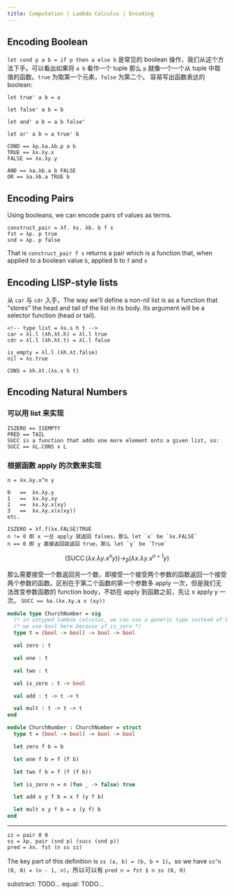 ```yaml
---
title: Computation | Lambda Calculus | Encoding 
---
```


## Encoding Boolean

`let cond p a b = if p then a else b` 是常见的 boolean 操作，我们从这个方法下手。可以看出如果将 `a b` 看作一个 tuple 那么 `p` 就像一个一个从 tuple 中取值的函数。`true` 为取第一个元素，`false` 为第二个。
容易写出函数表达的 boolean:

```
let true' a b = a

let false' a b = b

let and' a b = a b false'

let or' a b = a true' b
```

```
COND == λp.λa.λb.p a b
TRUE == λx.λy.x
FALSE == λx.λy.y

AND == λa.λb.a b FALSE
OR == λa.λb.a TRUE b
```

## Encoding Pairs 

Using booleans, we can encode pairs of values as terms. 
```
construct_pair = λf. λs. λb. b f s 
fst = λp. p true
snd = λp. p false
```
That is `construct_pair f s` returns a pair which is a function that, when applied to a boolean value `b`, applied b to `f` and `s`

## Encoding LISP-style lists

从 `car` 与 `cdr` 入手，The way we'll define a non-nil list is as a function that "stores" the head and tail of the list in its body. Its argument will be a selector function (head or tail). 
```
<!-- type list = λs.s h t -->
car = λl.l (λh.λt.h) = λl.l true
cdr = λl.l (λh.λt.t) = λl.l false

is_empty = λl.l (λh.λt.false)
nil = λs.true

CONS = λh.λt.(λs.s h t)
```

## Encoding Natural Numbers

### 可以用 list 来实现

```
ISZERO == ISEMPTY
PRED == TAIL
SUCC is a function that adds one more element onto a given list, so: SUCC == λL.CONS x L
```

### 根据函数 apply 的次数来实现 

```
n = λx.λy.x^n y

0	==	λx.λy.y
1	==	λx.λy.xy
2	==	λx.λy.x(xy)
3	==	λx.λy.x(x(xy))
etc.
```

```
ISZERO = λf.f(λx.FALSE)TRUE
n != 0 即 x 一旦 apply 就返回 falses，那么 let `x` be `λx.FALSE`
n == 0 即 y 直接返回就返回 true，那么 let `y` be `True`
```

$$\left(\operatorname{SUCC}\left(\lambda x . \lambda y . x^{n} y\right)\right) \rightarrow_\beta \left(\lambda x . \lambda y . x^{n+1} y\right)$$

那么需要接受一个数返回另一个数，即接受一个接受两个参数的函数返回一个接受两个参数的函数。区别在于第二个函数的第一个参数多 apply 一次，但是我们无法改变参数函数的 function body，不妨在 apply 到函数之前，先让 x apply y 一次。
`SUCC == λa.(λx.λy.a x (xy))`


```ocaml
module type ChurchNumber = sig
  (* in untyped lambda calculus, we can use a generic type instead of bool *)
  (* we use bool here because of is_zero *)
  type t = (bool -> bool) -> bool -> bool

  val zero : t

  val one : t

  val two : t

  val is_zero : t -> bool

  val add : t -> t -> t

  val mult : t -> t -> t
end

module ChurchNumber : ChurchNumber = struct
  type t = (bool -> bool) -> bool -> bool

  let zero f b = b

  let one f b = f (f b)

  let two f b = f (f (f b))

  let is_zero n = n (fun _ -> false) true

  let add x y f b = x f (y f b)

  let mult x y f b = x (y f) b
end
```


---

```
zz = pair 0 0
ss = λp. pair (snd p) (succ (snd p))
pred = λn. fst (n ss zz)
```

The key part of this definition is `ss (a, b) = (b, b + 1)`。so we have `ss^n (0, 0) = (n - 1, n)`，所以可以有 `pred n = fst $ n ss (0, 0)`

substract: TODO...
equal: TODO...